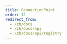 ```yaml
---
title: ConnectionPoint
order: 12
redirect_from:
  - /zh/docs
  - /zh/docs/api
  - /zh/docs/api/registry
---
```

